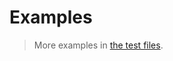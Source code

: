 # Examples

> More examples in [the test files](https://github.com/array-like/reverse/tree/main/test/src).
